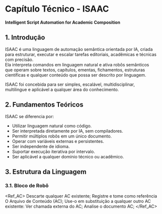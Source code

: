 # Capítulo Técnico - ISAAC  
**Intelligent Script Automation for Academic Composition**

## 1. Introdução

ISAAC é uma linguagem de automação semântica orientada por IA, criada para estruturar, executar e escalar tarefas editoriais, acadêmicas e técnicas com precisão.  
Ela interpreta comandos em linguagem natural e ativa robôs semânticos que operam sobre textos, capítulos, ementas, fichamentos, estruturas científicas e qualquer conteúdo que possa ser descrito por linguagem.

ISAAC foi concebida para ser simples, escalável, multidisciplinar, multilingue e aplicável a qualquer área do conhecimento.

## 2. Fundamentos Teóricos

ISAAC se diferencia por:

- Utilizar linguagem natural como código.  
- Ser interpretada diretamente por IA, sem compiladores.  
- Permitir múltiplos robôs em um único documento.  
- Operar com variáveis externas e persistentes.  
- Ser independente de idioma.  
- Suportar execução iterativa por intervalo.  
- Ser aplicável a qualquer domínio técnico ou acadêmico.

## 3. Estrutura da Linguagem

### 3.1. Bloco de Robô

<Ref_AC>
Descarte qualquer AC existente;
Registre e tome como referência O Arquivo de Conteúdo (AC);
Use-o em substituição a qualquer outro AC existente: Ver chamada externa do AC;
Analise o documento AC;
</Ref_AC>
